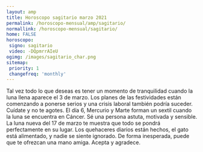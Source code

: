 ```yaml
---
layout: amp
title: Horoscopo sagitario marzo 2021 
permalink: /horoscopo-mensual/amp/sagitario/
normallink: /horoscopo-mensual/sagitario/
home: FALSE
horoscopo:
 signo: sagitario
 video: -DQpmrrAIeU
ogimg: /images/sagitario_char.png
sitemap:
 priority: 1
 changefreq: 'monthly'
---
```



Tal vez todo lo que deseas es tener un momento de tranquilidad cuando la luna llena aparece el 3 de marzo. Los planes de las festividades están comenzando a ponerse serios y una crisis laboral también podría suceder. Cuídate y no te agotes. El día 6, Mercurio y Marte forman un sextil cuando la luna se encuentra en Cáncer. Sé una persona astuta, motivada y sensible. La luna nueva del 17 de marzo te muestra que todo se pondrá perfectamente en su lugar. Los quehaceres diarios están hechos, el gato está alimentado, y nadie se siente ignorado. De forma inesperada, puede que te ofrezcan una mano amiga. Acepta y agradece. 